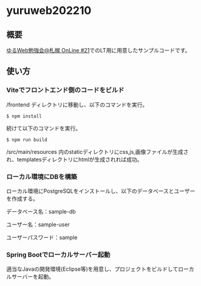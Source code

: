 # yuruweb202210

## 概要
[ゆるWeb勉強会@札幌 OnLine #21](https://mild-web-sap.connpass.com/event/262287/)でのLT用に用意したサンプルコードです。

## 使い方

### Viteでフロントエンド側のコードをビルド
/frontend ディレクトリに移動し、以下のコマンドを実行。

```
$ npm install
```
続けて以下のコマンドを実行。

``` 
$ npm run build
```

/src/main/resources 内のstaticディレクトリにcss,js,画像ファイルが生成され、templatesディレクトリにhtmlが生成されれば成功。

### ローカル環境にDBを構築
ローカル環境にPostgreSQLをインストールし、以下のデータベースとユーザーを作成する。

データベース名：sample-db

ユーザー名：sample-user

ユーザーパスワード：sample



### Spring Bootでローカルサーバー起動
適当なJavaの開発環境(Eclipse等)を用意し、プロジェクトをビルドしてローカルサーバーを起動。
